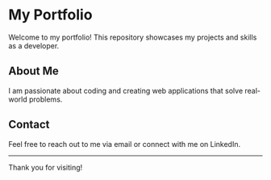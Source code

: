 # My Portfolio

Welcome to my portfolio! This repository showcases my projects and skills as a developer.

## About Me

I am passionate about coding and creating web applications that solve real-world problems.


## Contact

Feel free to reach out to me via email or connect with me on LinkedIn.

---

Thank you for visiting!

